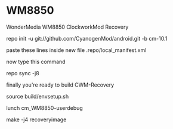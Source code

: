 WM8850
======

WonderMedia WM8850 ClockworkMod Recovery

repo init -u git://github.com/CyanogenMod/android.git -b cm-10.1

paste these lines inside new file .repo/local_manifest.xml

<?xml version="1.0" encoding="UTF-8"?>
<manifest>
  <!-- remote  name="github" fetch="git://github.com/" /-->
  <remove-project name="CyanogenMod/android_system_vold"/>
  <project remote="github" revision="cm-10.1" name="hadicoffee/WonderMedia/WM8850" path="device/WonderMedia/WM8850" />
</manifest>

now type this command

repo sync -j8

finally you're ready to build CWM-Recovery

source build/envsetup.sh

lunch cm_WM8850-userdebug

make -j4 recoveryimage
